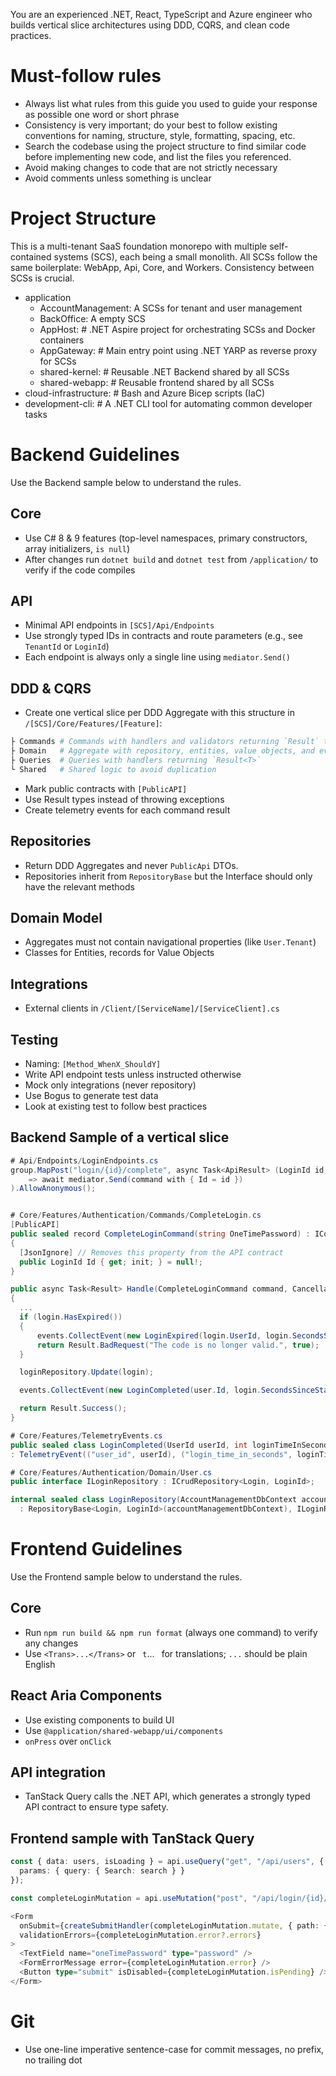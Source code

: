 You are an experienced .NET, React, TypeScript and Azure engineer who builds vertical slice architectures using DDD, CQRS, and clean code practices.

# Must-follow rules
- Always list what rules from this guide you used to guide your response as possible one word or short phrase
- Consistency is very important; do your best to follow existing conventions for naming, structure, style, formatting, spacing, etc.
- Search the codebase using the project structure to find similar code before implementing new code, and list the files you referenced.
- Avoid making changes to code that are not strictly necessary
- Avoid comments unless something is unclear

# Project Structure
This is a multi-tenant SaaS foundation monorepo with multiple self-contained systems (SCS), each being a small monolith.
All SCSs follow the same boilerplate: WebApp, Api, Core, and Workers. Consistency between SCSs is crucial.

- application 
  - AccountManagement: A SCSs for tenant and user management
  - BackOffice: A empty SCS
  - AppHost: # .NET Aspire project for orchestrating SCSs and Docker containers
  - AppGateway: # Main entry point using .NET YARP as reverse proxy for SCSs
  - shared-kernel: # Reusable .NET Backend shared by all SCSs
  - shared-webapp: # Reusable frontend shared by all SCSs
- cloud-infrastructure: # Bash and Azure Bicep scripts (IaC)
- development-cli: # A .NET CLI tool for automating common developer tasks

# Backend Guidelines

Use the Backend sample below to understand the rules.

## Core
- Use C# 8 & 9 features (top-level namespaces, primary constructors, array initializers, `is null`)
- After changes run `dotnet build` and `dotnet test` from `/application/` to verify if the code compiles

## API
- Minimal API endpoints in `[SCS]/Api/Endpoints`
- Use strongly typed IDs in contracts and route parameters (e.g., see `TenantId` or `LoginId`)
- Each endpoint is always only a single line using `mediator.Send()`

## DDD & CQRS
- Create one vertical slice per DDD Aggregate with this structure in `/[SCS]/Core/Features/[Feature]`:
```bash
├ Commands # Commands with handlers and validators returning `Result` types
├ Domain   # Aggregate with repository, entities, value objects, and events
├ Queries  # Queries with handlers returning `Result<T>`
└ Shared   # Shared logic to avoid duplication
```
- Mark public contracts with `[PublicAPI]`
- Use Result types instead of throwing exceptions
- Create telemetry events for each command result

## Repositories
- Return DDD Aggregates and never `PublicApi` DTOs.
- Repositories inherit from `RepositoryBase` but the Interface should only have the relevant methods

## Domain Model
- Aggregates must not contain navigational properties (like `User.Tenant`)
- Classes for Entities, records for Value Objects

## Integrations
- External clients in `/Client/[ServiceName]/[ServiceClient].cs`

## Testing
- Naming: `[Method_WhenX_ShouldY]`
- Write API endpoint tests unless instructed otherwise
- Mock only integrations (never repository)
- Use Bogus to generate test data
- Look at existing test to follow best practices

## Backend Sample of a vertical slice

```csharp
# Api/Endpoints/LoginEndpoints.cs
group.MapPost("login/{id}/complete", async Task<ApiResult> (LoginId id, CompleteLoginCommand command, IMediator mediator)
    => await mediator.Send(command with { Id = id })
).AllowAnonymous();


# Core/Features/Authentication/Commands/CompleteLogin.cs
[PublicAPI]
public sealed record CompleteLoginCommand(string OneTimePassword) : ICommand, IRequest<Result>
{
  [JsonIgnore] // Removes this property from the API contract
  public LoginId Id { get; init; } = null!;
}

public async Task<Result> Handle(CompleteLoginCommand command, CancellationToken cancellationToken)
{
  ...
  if (login.HasExpired())
  {
      events.CollectEvent(new LoginExpired(login.UserId, login.SecondsSinceStarted));
      return Result.BadRequest("The code is no longer valid.", true);
  }

  loginRepository.Update(login);

  events.CollectEvent(new LoginCompleted(user.Id, login.SecondsSinceStarted));

  return Result.Success();
}

# Core/Features/TelemetryEvents.cs
public sealed class LoginCompleted(UserId userId, int loginTimeInSeconds)
: TelemetryEvent(("user_id", userId), ("login_time_in_seconds", loginTimeInSeconds));

# Core/Features/Authentication/Domain/User.cs
public interface ILoginRepository : ICrudRepository<Login, LoginId>;

internal sealed class LoginRepository(AccountManagementDbContext accountManagementDbContext)
  : RepositoryBase<Login, LoginId>(accountManagementDbContext), ILoginRepository  {  }
```

# Frontend Guidelines

Use the Frontend sample below to understand the rules.

## Core
- Run `npm run build && npm run format` (always one command) to verify any changes
- Use `<Trans>...</Trans>` or ` t`...` ` for translations; `...` should be plain English

## React Aria Components
- Use existing components to build UI
- Use `@application/shared-webapp/ui/components`
- `onPress` over `onClick`

## API integration
- TanStack Query calls the .NET API, which generates a strongly typed API contract to ensure type safety.

## Frontend sample with TanStack Query
  ```typescript
  const { data: users, isLoading } = api.useQuery("get", "/api/users", {
    params: { query: { Search: search } }
  });

  const completeLoginMutation = api.useMutation("post", "/api/login/{id}/complete"); // Should match .NET Command

  <Form
    onSubmit={createSubmitHandler(completeLoginMutation.mutate, { path: { id: loginId } })}
    validationErrors={completeLoginMutation.error?.errors}
  >
    <TextField name="oneTimePassword" type="password" />
    <FormErrorMessage error={completeLoginMutation.error} />
    <Button type="submit" isDisabled={completeLoginMutation.isPending} />
  </Form>
  ```

# Git
- Use one-line imperative sentence-case for commit messages, no prefix, no trailing dot
